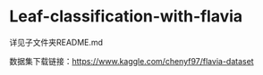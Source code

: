 Leaf-classification-with-flavia
===

详见子文件夹README.md

数据集下载链接：https://www.kaggle.com/chenyf97/flavia-dataset
